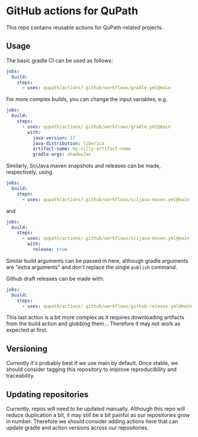# GitHub actions for QuPath

This repo contains reusable actions for QuPath-related projects.


## Usage

The basic gradle CI can be used as follows:

```yaml
jobs:
  build:
    steps:
      - uses: qupath/actions/.github/workflows/gradle.yml@main
```

For more complex builds, you can change the input variables, e.g.

```yaml
jobs:
  build:
    steps:
      - uses: qupath/actions/.github/workflows/gradle.yml@main
        with:
          java-version: 17
          java-distribution: liberica
          artifact-name: my-silly-artifact-name
          gradle-args: shadowJar
```

Similarly, SciJava maven snapshots and releases can be made, respectively, using

```yaml
jobs:
  build:
    steps:
      - uses: qupath/actions/.github/workflows/scijava-maven.yml@main
```

and

```yaml
jobs:
  build:
    steps:
      - uses: qupath/actions/.github/workflows/scijava-maven.yml@main
        with: 
          release: true
```

Similar build arguments can be passed in here, although gradle arguments are "extra arguments" and don't replace the single `publish` command.


Github draft releases can be made with:

```yaml
jobs:
  build:
    steps:
      - uses: qupath/actions/.github/workflows/github-release.yml@main
```

This last action is a bit more complex as it requires downloading artifacts from the build action and globbing them...
Therefore it may not work as expected at first.

## Versioning

Currently it's probably best if we use main by default.
Once stable, we should consider tagging this repository to improve reproducibility and traceability.

## Updating repositories

Currently, repos will need to be updated manually.
Although this repo will reduce duplication a bit, it may still be a bit painful as our repositories grow in number.
Therefore we should consider adding actions here that can update gradle and action versions across our repositories.
